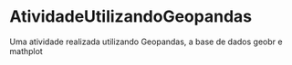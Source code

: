 # AtividadeUtilizandoGeopandas
Uma atividade realizada utilizando Geopandas, a base de dados geobr e mathplot

